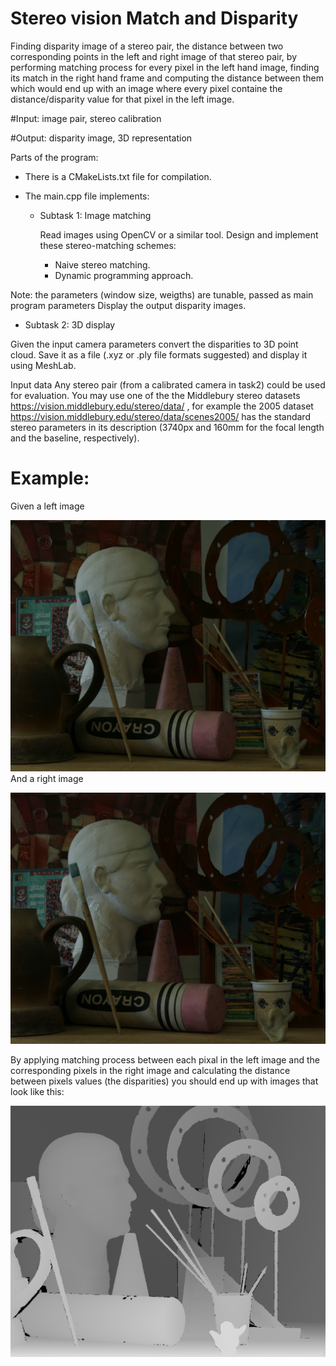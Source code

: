 # Stereo vision Match and Disparity

Finding disparity image of a stereo pair, the distance between two corresponding points in the left and right image of that stereo pair, by performing matching process for every pixel in the left hand image, finding its match in the right hand frame and computing the distance between them which would end up with an image where every pixel containe the distance/disparity value for that pixel in the left image.


#Input: image pair, stereo calibration

#Output: disparity image, 3D representation

Parts of the program:
- There is a CMakeLists.txt file for compilation.
- The main.cpp file implements:

  - Subtask 1: Image matching

    Read images using OpenCV or a similar tool.
    Design and implement these stereo-matching schemes:
    - Naive stereo matching.
    - Dynamic programming approach.

Note: the parameters (window size, weigths) are tunable, passed as main program parameters
Display the output disparity images.


  - Subtask 2: 3D display

  Given the input camera parameters convert the disparities to 3D point cloud. 
  Save it as a file (.xyz or .ply file formats suggested) and display it using MeshLab.


Input data
Any stereo pair (from a calibrated camera in task2) could be used for evaluation.
You may use one of the the Middlebury stereo datasets https://vision.middlebury.edu/stereo/data/ , for example the 2005 dataset https://vision.middlebury.edu/stereo/data/scenes2005/ has the standard stereo parameters in its description (3740px and 160mm for the focal length and the baseline, respectively). 



# Example: 


Given a left image


![plot](https://github.com/SaraFattouh/Stereo-vision-Match-and-disparity/blob/main/view0.png) 
And a right image




![plot](https://github.com/SaraFattouh/Stereo-vision-Match-and-disparity/blob/main/view1.png)



By applying matching process between each pixal in the left image and the corresponding pixels in the right image and calculating the distance between pixels values (the disparities) you should end up with images that look like this:




![plot](https://github.com/SaraFattouh/Stereo-vision-Match-and-disparity/blob/main/disp.png)


